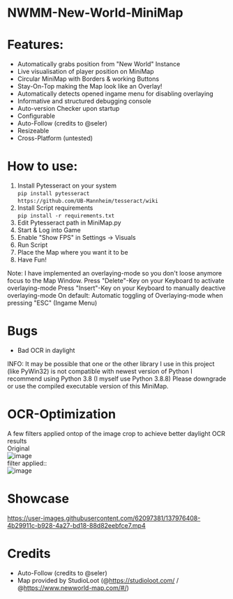 # NWMM-New-World-MiniMap

# Features:
* Automatically grabs position from "New World" Instance
* Live visualisation of player position on MiniMap
* Circular MiniMap with Borders & working Buttons
* Stay-On-Top making the Map look like an Overlay!
* Automatically detects opened ingame menu for disabling overlaying
* Informative and structured debugging console
* Auto-version Checker upon startup
* Configurable
* Auto-Follow (credits to @seler)
* Resizeable
* Cross-Platform (untested)

# How to use:
1. Install Pytesseract on your system<br>
`pip install pytesseract`<br>
`https://github.com/UB-Mannheim/tesseract/wiki`
3. Install Script requirements<br>
`pip install -r requirements.txt`
4. Edit Pytesseract path in MiniMap.py
5. Start & Log into Game
6. Enable "Show FPS" in Settings -> Visuals
8. Run Script
9. Place the Map where you want it to be
10. Have Fun!

Note:
I have implemented an overlaying-mode so you don't loose anymore focus to the Map Window.
Press "Delete"-Key on your Keyboard to activate overlaying-mode
Press "Insert"-Key on your Keyboard to manually deactive overlaying-mode
On default: Automatic toggling of Overlaying-mode when pressing "ESC" (Ingame Menu)

# Bugs
* Bad OCR in daylight

INFO: It may be possible that one or the other library I use in this project (like PyWin32) is not compatible with newest version of Python
I recommend using Python 3.8 (I myself use Python 3.8.8)
Please downgrade or use the compiled executable version of this MiniMap.

# OCR-Optimization
A few filters applied ontop of the image crop to achieve better daylight OCR results<br>
Original<br>
![image](https://user-images.githubusercontent.com/62097381/137309863-f96e4095-3d73-4ed6-9d79-19bbfc5d43fc.png)<br>
filter applied::<br>
![image](https://user-images.githubusercontent.com/62097381/137309633-51ea348c-e078-4d71-92b3-bd05ca5928fe.png)
# Showcase




https://user-images.githubusercontent.com/62097381/137976408-4b29911c-b928-4a27-bd18-88d82eebfce7.mp4





# Credits
* Auto-Follow (credits to @seler)
* Map provided by StudioLoot (@https://studioloot.com/ / @https://www.newworld-map.com/#/)
